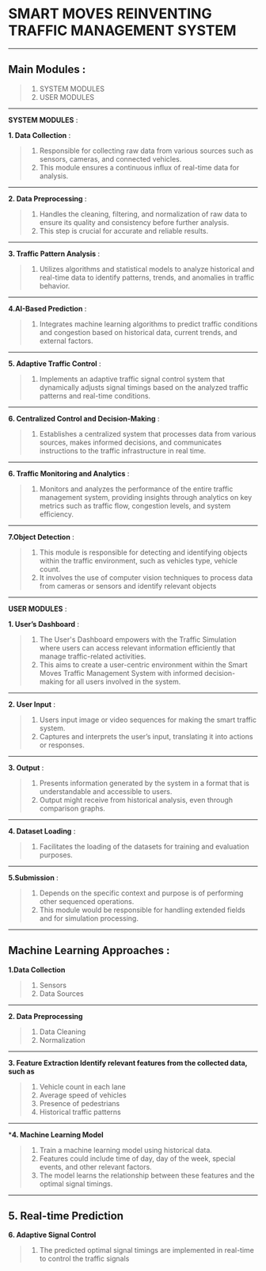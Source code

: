# **SMART MOVES REINVENTING TRAFFIC MANAGEMENT SYSTEM** 

---


## **Main Modules** :
>1. SYSTEM MODULES 
>2. USER MODULES
---
**SYSTEM MODULES** :

**1. Data Collection** :
>1. Responsible for collecting raw data from various sources such as sensors, cameras, and connected vehicles.
>2. This module ensures a continuous influx of real-time data for analysis.
---
**2. Data Preprocessing** :
>1. Handles the cleaning, filtering, and normalization of raw data to ensure its quality and consistency before further analysis.
>2. This step is crucial for accurate and reliable results.
---
**3. Traffic Pattern Analysis** :
>1. Utilizes algorithms and statistical models to analyze historical and real-time data to identify patterns, trends, and anomalies in traffic behavior.
---
**4.AI-Based Prediction** :
>1. Integrates machine learning algorithms to predict traffic conditions and congestion based on historical data, current trends, and external factors.
---
**5. Adaptive Traffic Control** :
>1. Implements an adaptive traffic signal control system that dynamically adjusts signal timings based on the analyzed traffic patterns and real-time conditions.
---
**6. Centralized Control and Decision-Making** :
>1. Establishes a centralized system that processes data from various sources, makes informed decisions, and
communicates instructions to the traffic infrastructure in real time.
---
**6. Traffic Monitoring and Analytics** :
>1. Monitors and analyzes the performance of the entire traffic management system, providing insights through analytics on key metrics such as traffic flow, congestion levels, and system efficiency.
---
**7.Object Detection** :
>1. This module is responsible for detecting and identifying objects within the traffic environment, such as vehicles type, vehicle count.
>2. It involves the use of computer vision techniques to process data from cameras or sensors and identify relevant objects
---

**USER MODULES** :

**1. User’s Dashboard** :
>1. The User's Dashboard empowers with the Traffic Simulation where users can access relevant information efficiently that manage traffic-related activities.
>2. This aims to create a user-centric environment within the Smart Moves Traffic Management System with informed decision-making for all users involved in the system.
---
**2. User Input** :
>1. Users input image or video sequences for making the smart traffic system.
>2.  Captures and interprets the user’s input, translating it into actions or responses.
---
**3. Output** :
>1. Presents information generated by the system in a format that is understandable and accessible to users.
>2.  Output might receive from historical analysis, even through comparison graphs.
---
**4. Dataset Loading** :
>1. Facilitates the loading of the datasets for training and evaluation purposes.
---
**5.Submission** :
>1. Depends on the specific context and purpose is of performing other sequenced operations.
>2.  This module would be responsible for handling extended fields and for simulation processing.

---
## **Machine Learning Approaches** :

**1.Data Collection**
>1. Sensors
>2. Data Sources
--- 
**2. Data Preprocessing** 
>1. Data Cleaning 
>2. Normalization
--- 
**3. Feature Extraction Identify relevant features from the collected data, such as**
>1. Vehicle count in each lane
>2. Average speed of vehicles
>3. Presence of pedestrians
>4. Historical traffic patterns
---
***4. Machine Learning Model** 
>1. Train a machine learning model using historical data.
>2. Features could include time of day, day of the week, special events, and other relevant factors.
>3. The model learns the relationship between these features and the optimal signal timings.
---
**5. Real-time Prediction**
---
**6. Adaptive Signal Control**
>1. The predicted optimal signal timings are implemented in real-time to control the traffic signals
